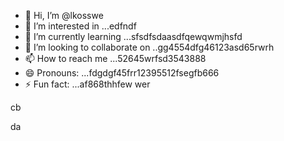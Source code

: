 - 👋 Hi, I’m @lkosswe
- 👀 I’m interested in ...edfndf
- 🌱 I’m currently learning ...sfsdfsdaasdfqewqwmjhsfd
- 💞️ I’m looking to collaborate on ..gg4554dfg46123asd65rwrh
- 📫 How to reach me ...52645wrfsd3543888
- 😄 Pronouns: ...fdgdgf45frr12395512fsegfb666
- ⚡ Fun fact: ...af868thhfew
wer
<!---53gferdqxs
lkosswe/lkosswe is a ✨ special ✨ repository because its `README.md` (this file) appears on your GitHub profile.
You can click the Preview link to take a look at your changes.62632
--->cb
da

